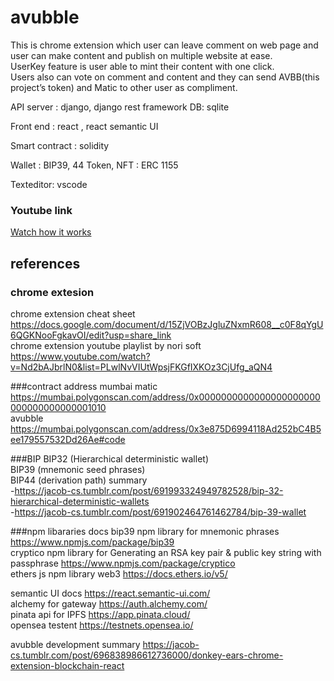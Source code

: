 # avubble

This is chrome extension which user can leave comment on web page and user can make content and publish on multiple website at ease.  
UserKey feature is user able to mint their content with one click.   
Users also can vote on comment and content and they can send AVBB(this project’s token) and Matic to other user as compliment.

API server : django, django rest framework
DB: sqlite

Front end : react , react semantic UI

Smart contract : solidity

Wallet : BIP39, 44
Token, NFT : ERC 1155

Texteditor: vscode

### Youtube link
[Watch how it works](https://youtu.be/ZOWK1SwIwf8)

## references  

### chrome extesion
chrome extension cheat sheet https://docs.google.com/document/d/15ZjVOBzJgluZNxmR608__c0F8qYgU6QGKNooFgkavOI/edit?usp=share_link  
chrome extension youtube playlist by nori soft https://www.youtube.com/watch?v=Nd2bAJbrlN0&list=PLwlNvVIUtWpsjFKGfIXKOz3CjUfg_aQN4

###contract address
mumbai matic https://mumbai.polygonscan.com/address/0x0000000000000000000000000000000000001010  
avubble https://mumbai.polygonscan.com/address/0x3e875D6994118Ad252bC4B5ee179557532Dd26Ae#code  

###BIP
BIP32 (Hierarchical deterministic wallet)  
BIP39 (mnemonic seed phrases)   
BIP44 (derivation path) summary   
-https://jacob-cs.tumblr.com/post/691993324949782528/bip-32-hierarchical-deterministic-wallets  
-https://jacob-cs.tumblr.com/post/691902464761462784/bip-39-wallet 

###npm libararies docs
bip39 npm library for mnemonic phrases https://www.npmjs.com/package/bip39  
cryptico npm library for Generating an RSA key pair & public key string with passphrase https://www.npmjs.com/package/cryptico  
ethers js npm library web3 https://docs.ethers.io/v5/  

semantic UI docs https://react.semantic-ui.com/  
alchemy for gateway https://auth.alchemy.com/  
pinata api for IPFS https://app.pinata.cloud/  
opensea testent https://testnets.opensea.io/  

avubble development summary https://jacob-cs.tumblr.com/post/696838986612736000/donkey-ears-chrome-extension-blockchain-react  








